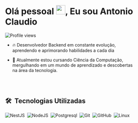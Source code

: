 <h1 align="left">Olá pessoal <img src="https://gist.github.com/arunprakashpj/48aa20057048b46c6f9ba9d114a8b76f/raw/69a9d496f651091a509ea8d9913c4aef5c419afb/Hi.gif" height="30px">, Eu sou Antonio Claudio</h1>
<p align="left"> <img src="https://komarev.com/ghpvc/?username=maykbrito&color=yellow" alt="Profile views" /> </p>

- 🔥 Desenvolvedor Backend em constante evolução,<br>aprendendo e aprimorando habilidades a cada dia

- 🔭 Atualmente estou cursando Ciência da Computação,<br>mergulhando em um mundo de aprendizado e descobertas<br/>na área da tecnologia.

<br><br>

## 🛠 &nbsp;Tecnologias Utilizadas

![NestJS](https://img.shields.io/badge/-NestJS-E0234E?style=flat&logo=nestjs)&nbsp;
![NodeJS](https://img.shields.io/badge/-NodeJS-5FA04E?style=flat&logo=nodedotjs&logoColor=ffffff)&nbsp;
![Postgresql](https://img.shields.io/badge/-PostgreSQL-4169E1?style=flat&logo=postgresql&logoColor=ffffff)&nbsp;
![Git](https://img.shields.io/badge/-Git-F05032?style=flat&logo=git&logoColor=ffffff)&nbsp;
![GitHub](https://img.shields.io/badge/-Github-181717?style=flat&logo=github&logoColor=ffffff)&nbsp;
![Linux](https://img.shields.io/badge/-Linux-FCC624?style=flat&logo=linux&logoColor=000000)

<br><br>

